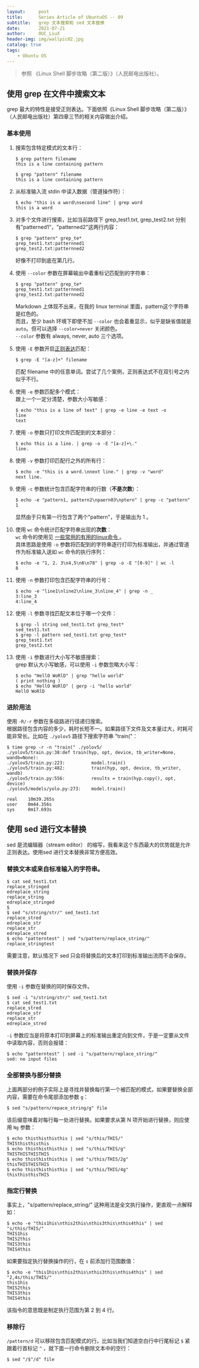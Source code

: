```yaml
---
layout:     post
title:      Series Article of UbuntuOS -- 09
subtitle:   grep 文本搜索和 sed 文本替换               
date:       2021-07-21
author:     OUC_LiuX
header-img: img/wallpic02.jpg
catalog: true
tags:
    - Ubuntu OS
---
```



> 参照 《Linux Shell 脚步攻略（第二版）》（人民邮电出版社）。     

## 使用 grep 在文件中搜索文本     

grep 最大的特性是接受正则表达。下面依照《Linux Shell 脚步攻略（第二版）》（人民邮电出版社）第四章三节的相关内容做出介绍。       

###  基本使用     
1. 搜索包含特定模式的文本行：      
   ```shell    
   $ grep pattern filename     
   this is a line containing pattern       

   $ grep "pattern" filename       
   this is a line containing pattern       
   ```     

2. 从标准输入流 stdin 中读入数据（管道操作符）：     
   ```shell    
   $ echo "this is a word\nsecond line" | grep word        
   this is a word       
   ```     

3. 对多个文件进行搜索，比如当前路径下 grep_test1.txt, grep_test2.txt 分别有"patterned1"，"patterned2"这两行内容：       
   ```shell      
   $ grep "pattern" grep_te*      
   grep_test1.txt:patternned1
   grep_test2.txt:patternned2
   ```     
   好像不打印到底在第几行。     

4. 使用 `--color` 参数在屏幕输出中着重标记匹配到的字符串：     
    ```shell      
    $ grep "pattern" grep_te*      
    grep_test1.txt:patternned1
    grep_test2.txt:patternned2
   ```      
   Markdown 上体现不出来，在我的 linux terminal 里面，pattern这个字符串是红色的。    
   而且，至少 bash 环境下即使不加 `--color` 也会着重显示，似乎是缺省值就是 `auto`。但可以选择 `--color=never` 关闭颜色。      
   `--color` 参数有 always, never, auto 三个选项。    

5. 使用 `-E` 参数开启[正则表达](https://www.ouc-liux.cn/2021/05/08/Series-Article-of-UbuntuOS-05/)匹配：
    ```shell
    $ grep -E "[a-z]+" filename        
    ```    
    匹配 filename 中的任意单词。尝试了几个案例，正则表达式不在双引号之内似乎不行。    

6. 使用 `-e` 参数匹配多个模式：     
    跟上一个一定分清楚，参数大小写敏感：      
    ```shell     
    $ echo "this is a line of text" | grep -e line -e text -o    
    line    
    text
    ```

7. 使用 `-o` 参数只打印文件匹配到的文本部分：     
    ```shell     
    $ echo this is a line. | grep -o -E "[a-z]+\."
    line.    
    ```

8. 使用 `-v` 参数打印匹配行之外的所有行：   
    ```shell   
    $ echo -e "this is a word.\nnext line." | grep -v "word"     
    next line.    
    ```    

9. 使用 `-c` 参数统计包含匹配字符串的行数（**不是次数**）：    
    ```shell     
    $ echo -e "pattern1, pattern2\npaern03\nptern" | grep -c "pattern"
    1
    ```    
    显然由于只有第一行包含了两个"pattern"，于是输出为 1 。       

10. 使用 `wc` 命令统计匹配字符串出现的**次数**：     
    `wc` 命令的使用见 [一些常用的有用的linux命令 ](https://www.ouc-liux.cn/2021/05/07/Series-Article-of-UbuntuOS-04/#wc-%E5%91%BD%E4%BB%A4%E7%BB%9F%E8%AE%A1%E6%96%87%E4%BB%B6%E5%AD%97%E6%95%B0%E8%A1%8C%E6%95%B0%E5%AD%97%E8%8A%82%E6%95%B0)。    
    具体思路是使用 `-o` 参数将匹配到的字符串逐行打印为标准输出，并通过管道作为标准输入送如 `wc` 命令的执行序列：      
    ```shell    
    $ echo -e "1, 2. 3\n4,5\n6\n78" | grep -o -E "[0-9]" | wc -l    
    8
    ```     

11. 使用 `-n` 参数打印包含匹配字符串的行号：     
    ```shell    
    $ echo -e "line1\nline2\nline_3\nline_4" | grep -n _     
    3:line_3     
    4:line_4
    ```    

12. 使用 `-l` 参数寻找匹配文本位于哪一个文件：     
    ```shell    
    $ grep -l string sed_test1.txt grep_test*     
    sed_test1.txt     
    $ grep -l pattern sed_test1.txt grep_test*     
    grep_test1.txt     
    grep_test2.txt  
    ```    
13. 使用 `-i` 参数进行大小写不敏感搜索：     
    grep 默认大小写敏感，可以使用 `-i` 参数忽略大小写：     
    ```shell       
    $ echo "HellO WoRlD" | grep "hello world"    
    ( print nothing )     
    $ echo "HellO WoRlD" | gerp -i "hello world"    
    HellO WoRlD
    ```    
 
###  进阶用法     
使用 `-R/-r` 参数在多级路进行径递归搜索。   
根据路径包含内容的多少，耗时长短不一。如果路径下文件及文本量过大，时耗可能非常长。比如在 `./yolov5` 路径下搜索字符串 "train("：    
```shell    
$ time grep -r -n "train(" ./yolov5/    
./yolov5/train.py:38:def train(hyp, opt, device, tb_writer=None, wandb=None):     
./yolov5/train.py:223:          model.train()     
./yolov5/train.py:482:          train(hyp, opt, device, tb_writer, wandb)     
./yolov5/train.py:556:          results = train(hyp.copy(), opt, device)      
./yolov5/models/yolo.py:273:    model.train()    

real    10m39.265s     
user    0m44.356s     
sys     0m17.693s    
```    

## 使用 sed 进行文本替换      

sed 是流编辑器（stream editor） 的缩写，我看来这个东西最大的优势就是允许正则表达。使用sed 进行文本替换非常方便高效。     

### 替换文本或来自标准输入的字符串。     
```shell
$ cat sed_test1.txt       
replace_stringed      
edreplace_string      
replace_string      
edreplace_stringed     
$ 
$ sed "s/string/str/" sed_test1.txt     
replace_stred    
edreplace_str    
replace_str     
edreplace_stred    
$ echo "patterntest" | sed "s/pattern/replace_string/"    
replace_stringtest
```      
需要注意，默认情况下 sed 只会将替换后的文本打印到标准输出流而不会保存。

### 替换并保存       
使用 `-i` 参数在替换的同时保存文件。
```shell       
$ sed -i "s/string/str/" sed_test1.txt     
$ cat sed_test1.txt    
replace_stred   
edreplace_str   
replace_str   
edreplace_stred    
```
`-i` 参数应当是将原本打印到屏幕上的标准输出重定向到文件，于是一定要从文件中读取内容，否则会报错：   
```shell     
$ echo "patterntest" | sed -i "s/pattern/replace_string/"
sed: no input files
```    

### 全部替换与部分替换     
上面两部分的例子实际上是寻找并替换每行第一个被匹配的模式，如果要替换全部内容，需要在命令尾部添加参数 `g`：    
```shell    
$ sed "s/pattern/repace_string/g" file
```    
该后缀意味着对每行每一处进行替换。如果要求从第 N 项开始进行替换，则应使用 `Ng` 参数：      
```shell    
$ echo thisthisthisthis | sed "s/this/THIS/"
THISthisthisthis    
$ echo thisthisthisthis | sed "s/this/THIS/g"
THISTHISTHISTHIS    
$ echo thisthisthisthis | sed "s/this/THIS/2g"
thisTHISTHISTHIS    
$ echo thisthisthisthis | sed "s/this/THIS/4g"
thisthisthisTHIS    
```       

### 指定行替换    

事实上，"s/pattern/replace_string/" 这种用法是全文执行操作，更直观一点解释如：   
```shell     
$ echo -e "this1his\nthis2this\nthis3this\nthis4this" | sed "s/this/THIS/"
THIS1his
THIS2this
THIS3this
THIS4this
```      
如果要指定执行替换操作的行，在 `s` 前添加行范围数值：    
```shell     
$ echo -e "this1his\nthis2this\nthis3this\nthis4this" | sed "2,4s/this/THIS/"
this1his
THIS2this
THIS3this
THIS4this
```      
该指令的意思既是制定执行范围为第 2 到 4 行。     

### 移除行     
`/pattern/d` 可以移除包含匹配模式的行。比如当我们知道空白行中行尾标记 `$` 紧跟着行首标记 `^` ，就下面一行命令删除文本中的空行：    
```shell    
$ sed "/$^/d" file     
```    

